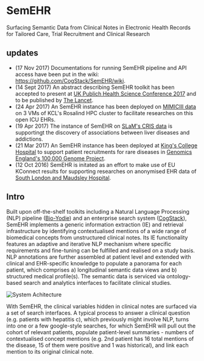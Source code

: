 # SemEHR
Surfacing Semantic Data from Clinical Notes in Electronic Health Records for Tailored Care, Trial Recruitment and Clinical Research

## updates
- (17 Nov 2017) Documentations for running SemEHR pipeline and API access have been put in the wiki: https://github.com/CogStack/SemEHR/wiki.
- (14 Sept 2017) An abstract describing SemEHR toolkit has been accepted to present at [UK Publich Health Science Conference 2017](http://www.ukpublichealthscience.org/) and to be published by [The Lancet](http://www.thelancet.com/).
- (24 Apr 2017) An SemEHR instance has been deployed on [MIMICIII data](https://mimic.physionet.org/) on 3 VMs of KCL's Rosalind HPC cluster to facilitate researches on this open ICU EHRs.
- (19 Apr 2017) The instance of SemEHR on [SLaM's CRIS data](http://www.slam.nhs.uk/research/cris) is supportingt the discovery of associations between liver diseases and addictions. 
- (21 Mar 2017) An SemEHR instance has been deployed at [King's College Hospital](https://www.kch.nhs.uk/) to support patient recruitments for rare diseases in [Genomics England's 100,000 Genome Project](https://www.genomicsengland.co.uk/the-100000-genomes-project/).
- (12 Oct 2016) SemEHR is initated as an effort to make use of EU KConnect results for supporting researches on anonymised EHR data of [South London and Maudsley Hospital](http://www.slam.nhs.uk/).

## Intro
Built upon off-the-shelf toolkits including a Natural Language Processing (NLP) pipeline ([Bio-Yodie](https://gate.ac.uk/applications/bio-yodie.html])) and an enterprise search system ([CogStack](https://github.com/CogStack/CogStack)), SemEHR implements a generic information extraction (IE) and retrieval infrastructure by identifying contextualised mentions of a wide range of biomedical concepts from unstructured clinical notes. Its IE functionality features an adaptive and iterative NLP mechanism where specific requirements and fine-tuning can be fulfilled and realised on a study basis. NLP annotations are further assembled at patient level and extended with clinical and EHR-specific knowledge to populate a panorama for each patient, which comprises a) longitudinal semantic data views and b) structured medical profile(s). The semantic data is serviced via ontology-based search and analytics interfaces to facilitate clinical studies.  

![System Achitecture](https://raw.githubusercontent.com/CogStack/SemEHR/master/resources/SystemArch.png "System Achitecture")

With SemEHR, the clinical variables hidden in clinical notes are surfaced via a set of search interfaces. A typical process to answer a clinical question (e.g. patients with hepatitis c), which previously might involve NLP, turns into one or a few google-style searches, for which SemEHR will pull out the cohort of relevant patients, populate patient-level summaries - numbers of contextualised concept mentions (e.g. 2nd patient has 16 total mentions of the disease, 15 of them were positive and 1 was historical), and link each mention to its original clinical note.

